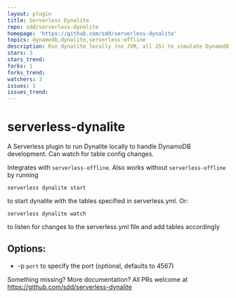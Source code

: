 ```yaml
---
layout: plugin
title: Serverless Dynalite
repo: sdd/serverless-dynalite
homepage: 'https://github.com/sdd/serverless-dynalite'
topics: dynamodb,dynalite,serverless-offline
description: Run dynalite locally (no JVM, all JS) to simulate DynamoDB. Watch serverless.yml for table config updates.
stars: 3
stars_trend: 
forks: 1
forks_trend: 
watchers: 3
issues: 1
issues_trend: 
---
```



# serverless-dynalite

A Serverless plugin to run Dynalite locally to handle DynamoDB development. Can watch for table config changes.

Integrates with `serverless-offline`. Also works without `serverless-offline` by running

```
serverless dynalite start
```

to start dynalite with the tables specified in serverless.yml. Or:

```
serverless dynalite watch
```

to listen for changes to the serverless.yml file and add tables accordingly


## Options:

* -p `port` to specify the port (optional, defaults to 4567)

Something missing? More documentation? All PRs welcome at https://github.com/sdd/serverless-dynalite
